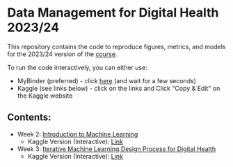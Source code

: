 # Data Management for Digital Health 2023/24

This repository contains the code to reproduce figures, metrics, and models for the 2023/24 version of the [course](https://hpi.de/digital-health-cluster/teaching/winter-term-2023-24/data-management-for-digital-health.html).

To run the code interactively, you can either use:
*  MyBinder (preferred) - click [here](https://mybinder.org/v2/gh/hpi-dhc/dm4dh-2023/main) (and wait for a few seconds)
*  Kaggle (see links below) - click on the links and Click "Copy & Edit" on the Kaggle website

## Contents:


* Week 2: [Introduction to Machine Learning](1_ML_Intro.ipynb)
  * Kaggle Version (Interactive): [Link](https://www.kaggle.com/florianborchert/1-ml-intro)
* Week 3: [Iterative Machine Learning Design Process for Digital Health](2_ML_Process.ipynb)
  * Kaggle Version (Interactive): [Link](https://www.kaggle.com/florianborchert/2-ml-process)
